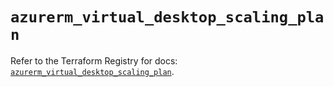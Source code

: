# `azurerm_virtual_desktop_scaling_plan`

Refer to the Terraform Registry for docs: [`azurerm_virtual_desktop_scaling_plan`](https://registry.terraform.io/providers/hashicorp/azurerm/4.35.0/docs/resources/virtual_desktop_scaling_plan).
